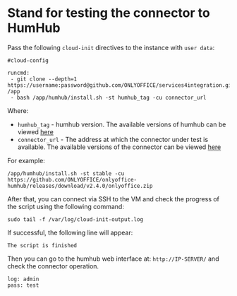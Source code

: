 # Stand for testing the connector to HumHub

Pass the following `cloud-init` directives to the instance with `user data`:
```
#cloud-config

runcmd:
 - git clone --depth=1 https://username:password@github.com/ONLYOFFICE/services4integration.git /app
 - bash /app/humhub/install.sh -st humhub_tag -cu connector_url
```

Where:
 - `humhub_tag` - humhub version. The available versions of humhub can be viewed [here](https://hub.docker.com/r/mriedmann/humhub/tags)
 - `connector_url` - The address at which the connector under test is available. The available versions of the connector can be viewed [here](https://github.com/ONLYOFFICE/onlyoffice-humhub/releases)

For example:
```
/app/humhub/install.sh -st stable -cu https://github.com/ONLYOFFICE/onlyoffice-humhub/releases/download/v2.4.0/onlyoffice.zip
```

After that, you can connect via SSH to the VM and check the progress of the script using the following command:
```
sudo tail -f /var/log/cloud-init-output.log
```

If successful, the following line will appear:
``` 
The script is finished
```
Then you can go to the humhub web interface at: `http://IP-SERVER/` and check the connector operation.
```
log: admin
pass: test
```